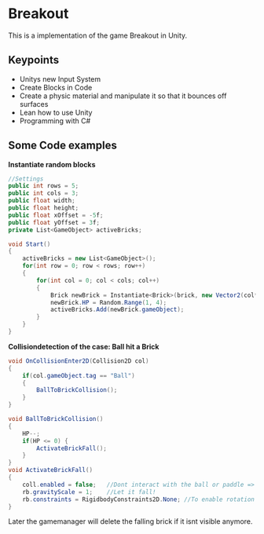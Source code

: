 # Breakout

This is a implementation of the game Breakout in Unity.

## Keypoints

* Unitys new Input System
* Create Blocks in Code
* Create a physic material and manipulate it so that it bounces off surfaces
* Lean how to use Unity
* Programming with C#


## Some Code examples
**Instantiate random blocks**
```c#
//Settings
public int rows = 5;
public int cols = 3;
public float width;
public float height;
public float xOffset = -5f;
public float yOffset = 3f;
private List<GameObject> activeBricks;

void Start()
{
    activeBricks = new List<GameObject>();
    for(int row = 0; row < rows; row++)
    {
        for(int col = 0; col < cols; col++)
        {
            Brick newBrick = Instantiate<Brick>(brick, new Vector2(col*width+xOffset, row*height+yOffset), Quaternion.identity, bricks.transform);
            newBrick.HP = Random.Range(1, 4);
            activeBricks.Add(newBrick.gameObject);
        }
    }
}
```
**Collisiondetection of the case: Ball hit a Brick**
```c#
void OnCollisionEnter2D(Collision2D col)
{
    if(col.gameObject.tag == "Ball")
    {
        BallToBrickCollision();
    }
}

void BallToBrickCollision()
{
    HP--;
    if(HP <= 0) {
        ActivateBrickFall();
    }
}
void ActivateBrickFall()
{
    coll.enabled = false;   //Dont interact with the ball or paddle => this is now just a visible effect and doesnt interact with the gameworld
    rb.gravityScale = 1;    //Let it fall!
    rb.constraints = RigidbodyConstraints2D.None; //To enable rotation while falling. Maybe for later improvements so that falling bricks can collide with each other.
}
```
Later the gamemanager will delete the falling brick if it isnt visible anymore.
